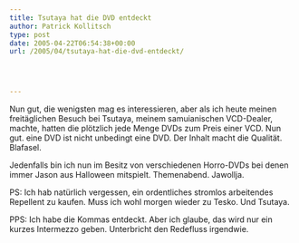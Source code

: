 ```yaml
---
title: Tsutaya hat die DVD entdeckt
author: Patrick Kollitsch
type: post
date: 2005-04-22T06:54:38+00:00
url: /2005/04/tsutaya-hat-die-dvd-entdeckt/




---
```

Nun gut, die wenigsten mag es interessieren, aber als ich heute meinen freitäglichen Besuch bei Tsutaya, meinem samuianischen VCD-Dealer, machte, hatten die plötzlich jede Menge DVDs zum Preis einer VCD. Nun gut. eine DVD ist nicht unbedingt eine DVD. Der Inhalt macht die Qualität. Blafasel. 

Jedenfalls bin ich nun im Besitz von verschiedenen Horro-DVDs bei denen immer Jason aus Halloween mitspielt. Themenabend. Jawollja.

PS: Ich hab natürlich vergessen, ein ordentliches stromlos arbeitendes Repellent zu kaufen. Muss ich wohl morgen wieder zu Tesko. Und Tsutaya.

PPS: Ich habe die Kommas entdeckt. Aber ich glaube, das wird nur ein kurzes Intermezzo geben. Unterbricht den Redefluss irgendwie.

